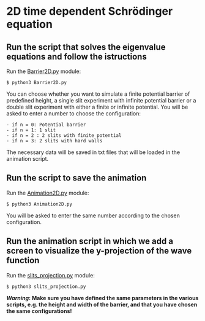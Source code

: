 # 2D time dependent Schrödinger equation
## Run the script that solves the eigenvalue equations and follow the istructions
Run the [Barrier2D.py](https://github.com/vanessacerrone/Computational_Physics/blob/main/2D/barrier2D.py) module:

```
$ python3 Barrier2D.py
```
You can choose whether you want to simulate a finite potential barrier of predefined height, a single slit experiment with infinite potential barrier or a double slit experiment with either a finite or infinite potential. You will be asked to enter a number to choose the configuration: 

    - if n = 0: Potential barrier 
    - if n = 1: 1 slit
    - if n = 2 : 2 slits with finite potential
    - if n = 3: 2 slits with hard walls 
  

The necessary data will be saved in txt files that will be loaded in the animation script. 
## Run the script to save the animation 
Run the [Animation2D.py](https://github.com/vanessacerrone/Computational_Physics/blob/main/2D/Animation2D.py) module:

```
$ python3 Animation2D.py
```
You will be asked to enter the same number according to the chosen configuration. 
## Run the animation script in which we add a screen to visualize the y-projection of the wave function 
Run the [slits_projection.py](https://github.com/vanessacerrone/Computational_Physics/blob/main/2D/slits_projection.py) module:

```
$ python3 slits_projection.py
```

**_Warning_: Make sure you have defined the same parameters in the various scripts, e.g. the height and width of the barrier, and that you have chosen the same configurations!**


